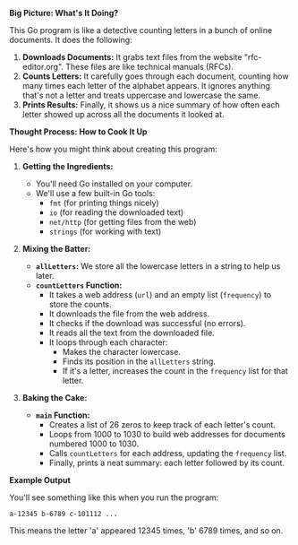 **Big Picture: What's It Doing?**

This Go program is like a detective counting letters in a bunch of online documents. It does the following:

1. **Downloads Documents:** It grabs text files from the website "rfc-editor.org". These files are like technical manuals (RFCs).
2. **Counts Letters:**  It carefully goes through each document, counting how many times each letter of the alphabet appears. It ignores anything that's not a letter and treats uppercase and lowercase the same.
3. **Prints Results:**  Finally, it shows us a nice summary of how often each letter showed up across all the documents it looked at.

**Thought Process: How to Cook It Up**

Here's how you might think about creating this program:

1. **Getting the Ingredients:**
   * You'll need Go installed on your computer. 
   * We'll use a few built-in Go tools:
      * `fmt` (for printing things nicely)
      * `io` (for reading the downloaded text)
      * `net/http` (for getting files from the web)
      * `strings` (for working with text)

2. **Mixing the Batter:**
   * **`allLetters`:**  We store all the lowercase letters in a string to help us later.
   * **`countLetters` Function:** 
      * It takes a web address (`url`) and an empty list (`frequency`) to store the counts.
      * It downloads the file from the web address.
      * It checks if the download was successful (no errors).
      * It reads all the text from the downloaded file.
      * It loops through each character:
         * Makes the character lowercase.
         * Finds its position in the `allLetters` string.
         * If it's a letter, increases the count in the `frequency` list for that letter.

3. **Baking the Cake:**
   * **`main` Function:**
      * Creates a list of 26 zeros to keep track of each letter's count.
      * Loops from 1000 to 1030 to build web addresses for documents numbered 1000 to 1030.
      * Calls `countLetters` for each address, updating the `frequency` list.
      * Finally, prints a neat summary: each letter followed by its count.

**Example Output**

You'll see something like this when you run the program:

```
a-12345 b-6789 c-101112 ...
```

This means the letter 'a' appeared 12345 times, 'b' 6789 times, and so on.
